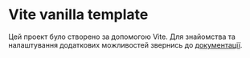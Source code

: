 # **Vite vanilla template**

Цей проект було створено за допомогою Vite. Для знайомства та налаштування додаткових можливостей звернись до [документації](https://vitejs.dev/guide/).
